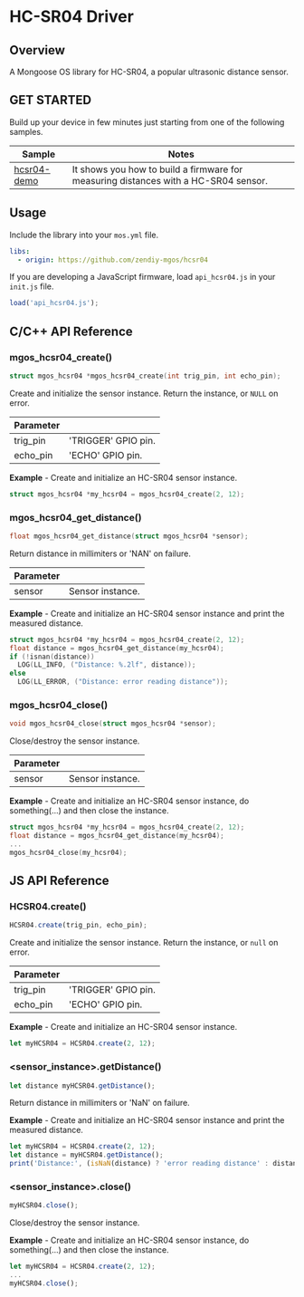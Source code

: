 # HC-SR04 Driver
## Overview
A Mongoose OS library for HC-SR04, a popular ultrasonic distance sensor.
## GET STARTED
Build up your device in few minutes just starting from one of the following samples.

|Sample|Notes|
|--|--|
|[hcsr04-demo](https://github.com/zendiy-mgos/hcsr04-demo)|It shows you how to build a firmware for measuring distances with a HC-SR04 sensor.|
## Usage
Include the library into your `mos.yml` file.
```yaml
libs:
  - origin: https://github.com/zendiy-mgos/hcsr04
```
If you are developing a JavaScript firmware, load `api_hcsr04.js` in your `init.js` file.
```js
load('api_hcsr04.js');
```
## C/C++ API Reference
### mgos_hcsr04_create()
```c
struct mgos_hcsr04 *mgos_hcsr04_create(int trig_pin, int echo_pin);
```
Create and initialize the sensor instance. Return the instance, or `NULL` on error.

|Parameter||
|--|--|
|trig_pin|'TRIGGER' GPIO pin.|
|echo_pin|'ECHO' GPIO pin.|

**Example** - Create and initialize an HC-SR04 sensor instance.
```c
struct mgos_hcsr04 *my_hcsr04 = mgos_hcsr04_create(2, 12);
```
### mgos_hcsr04_get_distance()
```c
float mgos_hcsr04_get_distance(struct mgos_hcsr04 *sensor);
```
Return distance in millimiters or 'NAN' on failure.

|Parameter||
|--|--|
|sensor|Sensor instance.|

**Example** - Create and initialize an HC-SR04 sensor instance and print the measured distance.
```c
struct mgos_hcsr04 *my_hcsr04 = mgos_hcsr04_create(2, 12);
float distance = mgos_hcsr04_get_distance(my_hcsr04);
if (!isnan(distance))
  LOG(LL_INFO, ("Distance: %.2lf", distance));
else
  LOG(LL_ERROR, ("Distance: error reading distance"));
```
### mgos_hcsr04_close()
```c
void mgos_hcsr04_close(struct mgos_hcsr04 *sensor);
```
Close/destroy the sensor instance.

|Parameter||
|--|--|
|sensor|Sensor instance.|

**Example** - Create and initialize an HC-SR04 sensor instance, do something(...) and then close the instance.
```c
struct mgos_hcsr04 *my_hcsr04 = mgos_hcsr04_create(2, 12);
float distance = mgos_hcsr04_get_distance(my_hcsr04);
...
mgos_hcsr04_close(my_hcsr04);
```
## JS API Reference
### HCSR04.create()
```js
HCSR04.create(trig_pin, echo_pin);
```
Create and initialize the sensor instance. Return the instance, or `null` on error.

|Parameter||
|--|--|
|trig_pin|'TRIGGER' GPIO pin.|
|echo_pin|'ECHO' GPIO pin.|

**Example** - Create and initialize an HC-SR04 sensor instance.
```js
let myHCSR04 = HCSR04.create(2, 12);
```
### <sensor_instance>.getDistance()
```js
let distance myHCSR04.getDistance();
```
Return distance in millimiters or 'NaN' on failure.

**Example** - Create and initialize an HC-SR04 sensor instance and print the measured distance.
```js
let myHCSR04 = HCSR04.create(2, 12);
let distance = myHCSR04.getDistance();
print('Distance:', (isNaN(distance) ? 'error reading distance' : distance));
```
### <sensor_instance>.close()
```js
myHCSR04.close();
```
Close/destroy the sensor instance.

**Example** - Create and initialize an HC-SR04 sensor instance, do something(...) and then close the instance.
```js
let myHCSR04 = HCSR04.create(2, 12);
...
myHCSR04.close();
```
